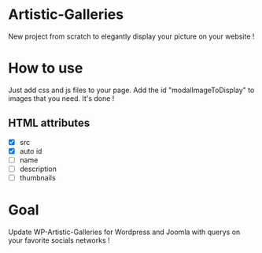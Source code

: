 # Artistic-Galleries

New project from scratch to elegantly display your picture on your website !


# How to use
Just add css and js files to your page.
Add the id "modalImageToDisplay" to images that you need.
It's done !

## HTML attributes

- [x] src
- [x] auto id
- [ ] name
- [ ] description
- [ ] thumbnails

# Goal

Update WP-Artistic-Galleries for Wordpress and Joomla with querys on your favorite socials networks !

